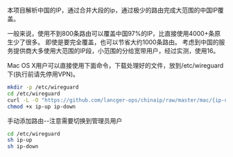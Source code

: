 本项目解析中国的IP，通过合并大段的ip，通过极少的路由完成大范围的中国IP覆盖。

一般来说，使用不到800条路由可以覆盖中国97%的IP，比直接使用4000+条原生少了很多。
即使是要完全覆盖，也可以节省大约1000条路由。
考虑到中国的服务提供商大多使用大范围的IP段，小范围的分给宽带用户，经过实测，使用16。

Mac OS X用户可以直接使用下面命令，下载处理好的文件，放到/etc/wireguard下(执行前请先停用VPN)。

```bash
mkdir -p /etc/wireguard
cd /etc/wireguard
curl -L -O "https://github.com/lancger-ops/chinaip/raw/master/mac/{ip-up,ip-down}"
chmod +x ip-up ip-down
```

手动添加路由--注意需要切换到管理员用户

```bash
cd /etc/wireguard
sh ip-up
sh ip-down
```
